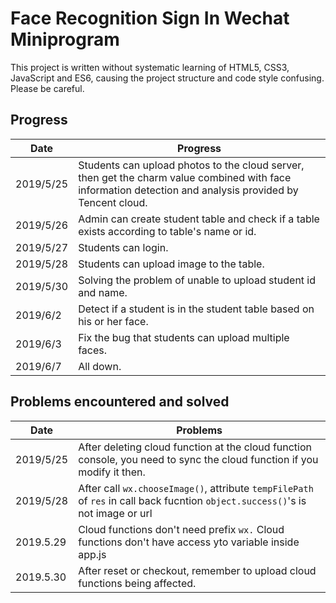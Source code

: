 # Face Recognition Sign In Wechat Miniprogram

This project is written without systematic learning of HTML5, CSS3, JavaScript and ES6, causing the project structure and code style confusing. Please be careful.

## Progress

| Date      | Progress                                                                                                                                                  |
| --------- | --------------------------------------------------------------------------------------------------------------------------------------------------------- |
| 2019/5/25 | Students can upload photos to the cloud server, then get the charm value combined with face information detection and analysis provided by Tencent cloud. |
| 2019/5/26 | Admin can create student table and check if a table exists according to table's name or id.                                                               |
| 2019/5/27 | Students can login.                                                                                                                                       |
| 2019/5/28 | Students can upload image to the table.                                                                                                                   |
| 2019/5/30 | Solving the problem of unable to upload student id and name.                                                                                              |
| 2019/6/2  | Detect if a student is in the student table based on his or her face.                                                                                     |
| 2019/6/3  | Fix the bug that students can upload multiple faces.                                                                                                      |
| 2019/6/7  | All down.                                                                                                                                                 |

## Problems encountered and solved

| Date      | Problems                                                                                                                        |
| --------- | ------------------------------------------------------------------------------------------------------------------------------- |
| 2019/5/25 | After deleting cloud function at the cloud function console, you need to sync the cloud function if you modify it then.         |
| 2019/5/28 | After call `wx.chooseImage()`, attribute `tempFilePath` of `res` in call back fucntion `object.success()`'s is not image or url |
| 2019.5.29 | Cloud functions don't need prefix `wx.` Cloud functions don't have access yto variable inside app.js                            |
| 2019.5.30 | After reset or checkout, remember to upload cloud functions being affected.                                                     |
